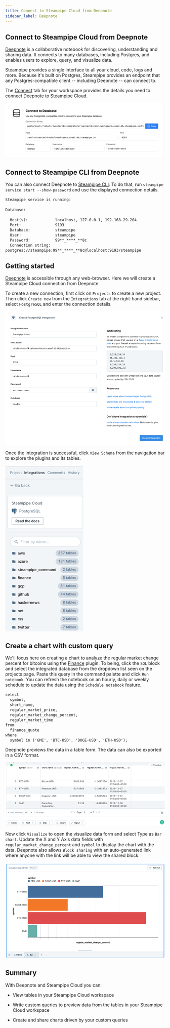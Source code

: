 ```yaml
---
title: Connect to Steampipe Cloud from Deepnote
sidebar_label: Deepnote
---
```


##  Connect to Steampipe Cloud from Deepnote

[Deepnote](https://deepnote.com/home) is a collaborative notebook for discovering, understanding and sharing data. It connects to many databases, including Postgres, and enables users to explore, query, and visualize data.

Steampipe provides a single interface to all your cloud, code, logs and more. Because it's built on Postgres, Steampipe provides an endpoint that any Postgres-compatible client -- including Deepnote -- can connect to.

The [Connect](/docs/cloud/integrations/overview) tab for your workspace provides the details you need to connect Deepnote to Steampipe Cloud.

<div style={{"marginBottom":"2em","borderWidth":"thin", "borderStyle":"solid", "borderColor":"lightgray", "padding":"20px", "width":"90%"}}>
<img src="/images/docs/cloud/steampipe-cloud-connect-details.jpg" />
</div>

##  Connect to Steampipe CLI from Deepnote

You can also connect Deepnote to [Steampipe CLI](https://steampipe.io/downloads). To do that, run `steampipe service start --show-password` and use the displayed connection details.

```
Steampipe service is running:

Database:

  Host(s):            localhost, 127.0.0.1, 192.168.29.204
  Port:               9193
  Database:           steampipe
  User:               steampipe
  Password:           99**_****_**8c
  Connection string:  postgres://steampipe:99**_****_**8c@localhost:9193/steampipe
  ```

## Getting started

[Deepnote](https://deepnote.com/sign-up) is accessible through any web-browser. Here we will create a Steampipe Cloud connection from Deepnote.

To create a new connection, first click on `Projects` to create a new project. Then click `Create new` from the `Integrations` tab at the right-hand sidebar, select `PostgreSQL` and enter the connection details.

<div style={{"marginTop":"1em", "marginBottom":"1em", "width":"90%"}}>
<img src="/images/docs/cloud/deepnote-connection-success.png" />
</div>

Once the integration is successful, click `View Schema` from the navigation bar to explore the plugins and its tables.

<div style={{"marginTop":"1em", "marginBottom":"1em", "width":"40%"}}>
<img src="/images/docs/cloud/deepnote-navigationbar.png" />
</div>

## Create a chart with custom query

We'll focus here on creating a chart to analyze the regular market change percent for bitcoins using the [Finance](https://hub.steampipe.io/plugins/turbot/finance) plugin. To being, click the `SQL` block and select the integrated database from the dropdown list seen on the projects page. Paste this query in the command palette and click `Run notebook`. You can refresh the notebook on an hourly, daily or weekly schedule to update the data using the `Schedule notebook` feature.

```
select
  symbol,
  short_name,
  regular_market_price,
  regular_market_change_percent,
  regular_market_time
from
  finance_quote
where
  symbol in ('GME', 'BTC-USD', 'DOGE-USD', 'ETH-USD');
```

Deepnote previews the data in a table form. The data can also be exported in a CSV format.

<div style={{"marginTop":"1em", "marginBottom":"1em", "width":"70%"}}>
<img src="/images/docs/cloud/deepnote-table-preview.png" />
</div>

Now click `Visualize` to open the visualize data form and select Type as `Bar chart`. Update the X and Y Axis data fields with `regular_market_change_percent` and `symbol` to display the chart with the data. Deepnote also allows `Block sharing` with an auto-generated link where anyone with the link will be able to view the shared block.

<div style={{"marginTop":"1em", "marginBottom":"1em", "width":"90%"}}>
<img src="/images/docs/cloud/deepnote-bitcoin-chart.png" />
</div>

## Summary

With Deepnote and Steampipe Cloud you can:

- View tables in your Steampipe Cloud workspace

- Write custom queries to preview data from the tables in your Steampipe Cloud workspace

- Create and share charts driven by your custom queries